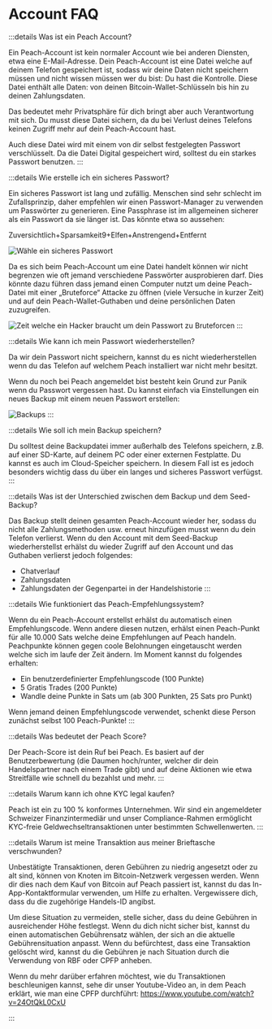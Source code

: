 # Account FAQ

:::details Was ist ein Peach Account?

Ein Peach-Account ist kein normaler Account wie bei anderen Diensten, etwa eine E-Mail-Adresse. Dein Peach-Account ist eine Datei welche auf deinem Telefon gespeichert ist, sodass wir deine Daten nicht speichern müssen und nicht wissen müssen wer du bist: Du hast die Kontrolle. Diese Datei enthält alle Daten: von deinen Bitcoin-Wallet-Schlüsseln bis hin zu deinen Zahlungsdaten.

Das bedeutet mehr Privatsphäre für dich bringt aber auch Verantwortung mit sich. Du musst diese Datei sichern, da du bei Verlust deines Telefons keinen Zugriff mehr auf dein Peach-Account hast.

Auch diese Datei wird mit einem von dir selbst festgelegten Passwort verschlüsselt. Da die Datei Digital gespeichert wird, solltest du ein starkes Passwort benutzen.
:::

:::details Wie erstelle ich ein sicheres Passwort?

Ein sicheres Passwort ist lang und zufällig. Menschen sind sehr schlecht im Zufallsprinzip, daher empfehlen wir einen Passwort-Manager zu verwenden um Passwörter zu generieren. Eine Passphrase ist im allgemeinen sicherer als ein Passwort da sie länger ist. Das könnte etwa so aussehen:

Zuversichtlich+Sparsamkeit9+Elfen+Anstrengend+Entfernt

![Wähle ein sicheres Passwort](/img/faq/account/StrongPassword.png)

Da es sich beim Peach-Account um eine Datei handelt können wir nicht begrenzen wie oft jemand verschiedene Passwörter ausprobieren darf. Dies könnte dazu führen dass jemand einen Computer nutzt um deine Peach-Datei mit einer „Bruteforce“ Attacke zu öffnen (viele Versuche in kurzer Zeit) und auf dein Peach-Wallet-Guthaben und deine persönlichen Daten zuzugreifen.

![Zeit welche ein Hacker braucht um dein Passwort zu Bruteforcen](/img/faq/account/PWBruteForce.png)
:::

:::details Wie kann ich mein Passwort wiederherstellen?

Da wir dein Passwort nicht speichern, kannst du es nicht wiederherstellen wenn du das Telefon auf welchem Peach installiert war nicht mehr besitzt.

Wenn du noch bei Peach angemeldet bist besteht kein Grund zur Panik wenn du Passwort vergessen hast. Du kannst einfach via Einstellungen ein neues Backup mit einem neuen Passwort erstellen:

![Backups](/img/faq/account/backups.png)
:::

:::details Wie soll ich mein Backup speichern?

Du solltest deine Backupdatei immer außerhalb des Telefons speichern, z.B. auf einer SD-Karte, auf deinem PC oder einer externen Festplatte. Du kannst es auch im Cloud-Speicher speichern. In diesem Fall ist es jedoch besonders wichtig dass du über ein langes und sicheres Passwort verfügst.
:::

:::details Was ist der Unterschied zwischen dem Backup und dem Seed-Backup?

Das Backup stellt deinen gesamten Peach-Account wieder her, sodass du nicht alle Zahlungsmethoden usw. erneut hinzufügen musst wenn du dein Telefon verlierst. Wenn du den Account mit dem Seed-Backup wiederherstellst erhälst du wieder Zugriff auf den Account und das Guthaben verlierst jedoch folgendes:

- Chatverlauf
- Zahlungsdaten
- Zahlungsdaten der Gegenpartei in der Handelshistorie
  :::

:::details Wie funktioniert das Peach-Empfehlungssystem?

Wenn du ein Peach-Account erstellst erhälst du automatisch einen Empfehlungscode. Wenn andere diesen nutzen, erhälst einen Peach-Punkt für alle 10.000 Sats welche deine Empfehlungen auf Peach handeln. Peachpunkte können gegen coole Belohnungen eingetauscht werden welche sich im laufe der Zeit ändern. Im Moment kannst du folgendes erhalten:

- Ein benutzerdefinierter Empfehlungscode (100 Punkte)
- 5 Gratis Trades (200 Punkte)
- Wandle deine Punkte in Sats um (ab 300 Punkten, 25 Sats pro Punkt)

Wenn jemand deinen Empfehlungscode verwendet, schenkt diese Person zunächst selbst 100 Peach-Punkte!
:::

:::details Was bedeutet der Peach Score?

Der Peach-Score ist dein Ruf bei Peach. Es basiert auf der Benutzerbewertung (die Daumen hoch/runter, welcher dir dein Handelspartner nach einem Trade gibt) und auf deine Aktionen wie etwa Streitfälle wie schnell du bezahlst und mehr.
:::

:::details Warum kann ich ohne KYC legal kaufen?

Peach ist ein zu 100 % konformes Unternehmen. Wir sind ein angemeldeter Schweizer Finanzintermediär und unser Compliance-Rahmen ermöglicht KYC-freie Geldwechseltransaktionen unter bestimmten Schwellenwerten.
:::

:::details Warum ist meine Transaktion aus meiner Brieftasche verschwunden?

Unbestätigte Transaktionen, deren Gebühren zu niedrig angesetzt oder zu alt sind, können von Knoten im Bitcoin-Netzwerk vergessen werden.
Wenn dir dies nach dem Kauf von Bitcoin auf Peach passiert ist, kannst du das In-App-Kontaktformular verwenden, um Hilfe zu erhalten. Vergewissere dich, dass du die zugehörige Handels-ID angibst.

Um diese Situation zu vermeiden, stelle sicher, dass du deine Gebühren in ausreichender Höhe festlegst. Wenn du dich nicht sicher bist, kannst du einen automatischen Gebührensatz wählen, der sich an die aktuelle Gebührensituation anpasst.
Wenn du befürchtest, dass eine Transaktion gelöscht wird, kannst du die Gebühren je nach Situation durch die Verwendung von RBF oder CPFP anheben.

Wenn du mehr darüber erfahren möchtest, wie du Transaktionen beschleunigen kannst, sehe dir unser Youtube-Video an, in dem Peach erklärt, wie man eine CPFP durchführt: https://www.youtube.com/watch?v=24OtQkL0CxU

:::
